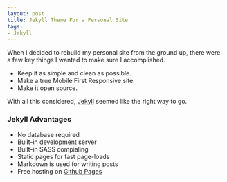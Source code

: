 ```yaml
---
layout: post
title: Jekyll Theme For a Personal Site
tags:
- Jekyll
---
```


When I decided to rebuild my personal site from the ground up, there were a few key things I wanted to make sure I accomplished.

- Keep it as simple and clean as possible.
- Make a true Mobile First Responsive site.
- Make it open source.

With all this considered, [Jekyll](http://jekyllrb.com/) seemed like the right way to go. 

### Jekyll Advantages
- No database required
- Built-in development server
- Built-in SASS compialing 
- Static pages for fast page-loads
- Markdown is used for writing posts
- Free hosting on [Github Pages](https://pages.github.com/)

